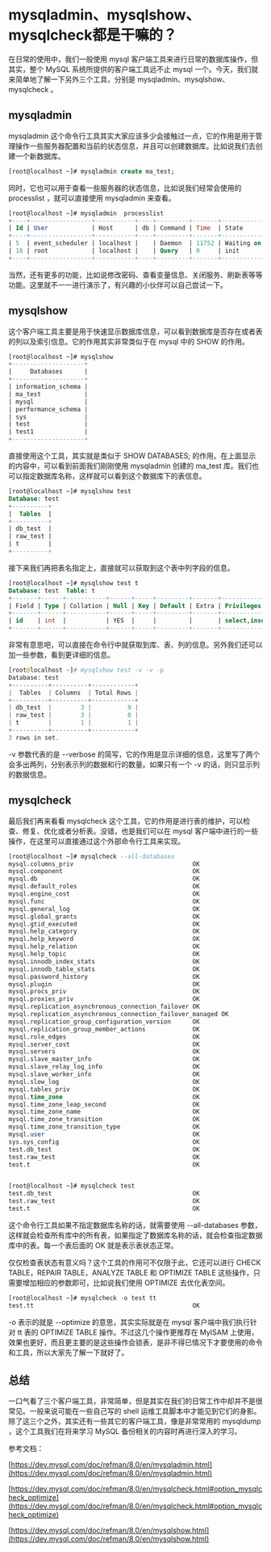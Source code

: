 # mysqladmin、mysqlshow、mysqlcheck都是干嘛的？

在日常的使用中，我们一般使用 mysql 客户端工具来进行日常的数据库操作，但其实，整个 MySQL 系统所提供的客户端工具远不止 mysql 一个。今天，我们就来简单地了解一下另外三个工具，分别是 mysqladmin、mysqlshow、mysqlcheck 。

## mysqladmin

mysqladmin 这个命令行工具其实大家应该多少会接触过一点，它的作用是用于管理操作一些服务器配置和当前的状态信息，并且可以创建数据库。比如说我们去创建一个新数据库。

```sql
[root@localhost ~]# mysqladmin create ma_test;
```

同时，它也可以用于查看一些服务器的状态信息，比如说我们经常会使用的 processlist ，就可以直接使用 mysqladmin 来查看。

```sql
[root@localhost ~]# mysqladmin  processlist
+----+-----------------+-----------+----+---------+-------+------------------------+------------------+
| Id | User            | Host      | db | Command | Time  | State                  | Info             |
+----+-----------------+-----------+----+---------+-------+------------------------+------------------+
| 5  | event_scheduler | localhost |    | Daemon  | 11752 | Waiting on empty queue |                  |
| 18 | root            | localhost |    | Query   | 0     | init                   | show processlist |
+----+-----------------+-----------+----+---------+-------+------------------------+------------------+
```

当然，还有更多的功能，比如说修改密码、查看变量信息、关闭服务、刷新表等等功能。这里就不一一进行演示了，有兴趣的小伙伴可以自己尝试一下。

## mysqlshow

这个客户端工具主要是用于快速显示数据库信息，可以看到数据库是否存在或者表的列以及索引信息。它的作用其实非常类似于在 mysql 中的 SHOW 的作用。

```sql
[root@localhost ~]# mysqlshow
+--------------------+
|     Databases      |
+--------------------+
| information_schema |
| ma_test            |
| mysql              |
| performance_schema |
| sys                |
| test               |
| test1              |
+--------------------+
```

直接使用这个工具，其实就是类似于 SHOW DATABASES; 的作用。在上面显示的内容中，可以看到前面我们刚刚使用 mysqladmin 创建的 ma_test 库。我们也可以指定数据库名称，这样就可以看到这个数据库下的表信息。

```sql
[root@localhost ~]# mysqlshow test
Database: test
+----------+
|  Tables  |
+----------+
| db_test  |
| raw_test |
| t        |
+----------+
```

接下来我们再把表名指定上，直接就可以获取到这个表中列字段的信息。

```sql
[root@localhost ~]# mysqlshow test t
Database: test  Table: t
+-------+------+-----------+------+-----+---------+-------+---------------------------------+---------+
| Field | Type | Collation | Null | Key | Default | Extra | Privileges                      | Comment |
+-------+------+-----------+------+-----+---------+-------+---------------------------------+---------+
| id    | int  |           | YES  |     |         |       | select,insert,update,references |         |
+-------+------+-----------+------+-----+---------+-------+---------------------------------+---------+
```

非常有意思吧，可以直接在命令行中就获取到库、表、列的信息。另外我们还可以加一些参数，看到更详细的信息。

```php
[root@localhost ~]# mysqlshow test -v -v -p
Database: test
+----------+----------+------------+
|  Tables  | Columns  | Total Rows |
+----------+----------+------------+
| db_test  |        3 |          9 |
| raw_test |        3 |          0 |
| t        |        1 |          1 |
+----------+----------+------------+
3 rows in set.
```

-v 参数代表的是 --verbose 的简写，它的作用是显示详细的信息，这里写了两个会多出两列，分别表示列的数据和行的数量。如果只有一个 -v 的话，则只显示列的数据信息。

## mysqlcheck

最后我们再来看看 mysqlcheck 这个工具，它的作用是进行表的维护，可以检查、修复、优化或者分析表。没错，也是我们可以在 mysql 客户端中进行的一些操作，在这里可以直接通过这个外部命令行工具来实现。

```sql
[root@localhost ~]# mysqlcheck --all-databases
mysql.columns_priv                                 OK
mysql.component                                    OK
mysql.db                                           OK
mysql.default_roles                                OK
mysql.engine_cost                                  OK
mysql.func                                         OK
mysql.general_log                                  OK
mysql.global_grants                                OK
mysql.gtid_executed                                OK
mysql.help_category                                OK
mysql.help_keyword                                 OK
mysql.help_relation                                OK
mysql.help_topic                                   OK
mysql.innodb_index_stats                           OK
mysql.innodb_table_stats                           OK
mysql.password_history                             OK
mysql.plugin                                       OK
mysql.procs_priv                                   OK
mysql.proxies_priv                                 OK
mysql.replication_asynchronous_connection_failover OK
mysql.replication_asynchronous_connection_failover_managed OK
mysql.replication_group_configuration_version      OK
mysql.replication_group_member_actions             OK
mysql.role_edges                                   OK
mysql.server_cost                                  OK
mysql.servers                                      OK
mysql.slave_master_info                            OK
mysql.slave_relay_log_info                         OK
mysql.slave_worker_info                            OK
mysql.slow_log                                     OK
mysql.tables_priv                                  OK
mysql.time_zone                                    OK
mysql.time_zone_leap_second                        OK
mysql.time_zone_name                               OK
mysql.time_zone_transition                         OK
mysql.time_zone_transition_type                    OK
mysql.user                                         OK
sys.sys_config                                     OK
test.db_test                                       OK
test.raw_test                                      OK
test.t                                             OK


[root@localhost ~]# mysqlcheck test
test.db_test                                       OK
test.raw_test                                      OK
test.t                                             OK
```

这个命令行工具如果不指定数据库名称的话，就需要使用 --all-databases 参数，这样就会检查所有库中的所有表，如果指定了数据库名称的话，就会检查指定数据库中的表。每一个表后面的 OK 就是表示表状态正常。

仅仅检查表状态有意义吗？这个工具的作用可不仅限于此，它还可以进行  CHECK TABLE，REPAIR TABLE，ANALYZE TABLE 和 OPTIMIZE TABLE 这些操作，只需要增加相应的参数即可，比如说我们使用 OPTIMIZE 去优化表空间。

```sql
[root@localhost ~]# mysqlcheck -o test tt
test.tt                                            OK
```

-o 表示的就是 --optimize 的意思，其实实际就是在 mysql 客户端中我们执行针对 tt 表的 OPTIMIZE TABLE 操作。不过这几个操作更推荐在 MyISAM 上使用，效果也更好，而且更主要的是这些操作会锁表，是非不得已情况下才要使用的命令和工具，所以大家先了解一下就好了。

## 总结

一口气看了三个客户端工具，非常简单，但是其实在我们的日常工作中却并不是很常见。一般来说可能在一些自己写的 shell 运维工具脚本中才能见到它们的身影。除了这三个之外，其实还有一些其它的客户端工具，像是非常常用的 mysqldump ，这个工具我们在将来学习 MySQL 备份相关的内容时再进行深入的学习。

参考文档：

[https://dev.mysql.com/doc/refman/8.0/en/mysqladmin.html](https://dev.mysql.com/doc/refman/8.0/en/mysqladmin.html)

[https://dev.mysql.com/doc/refman/8.0/en/mysqlcheck.html#option_mysqlcheck_optimize](https://dev.mysql.com/doc/refman/8.0/en/mysqlcheck.html#option_mysqlcheck_optimize)

[https://dev.mysql.com/doc/refman/8.0/en/mysqlshow.html](https://dev.mysql.com/doc/refman/8.0/en/mysqlshow.html)